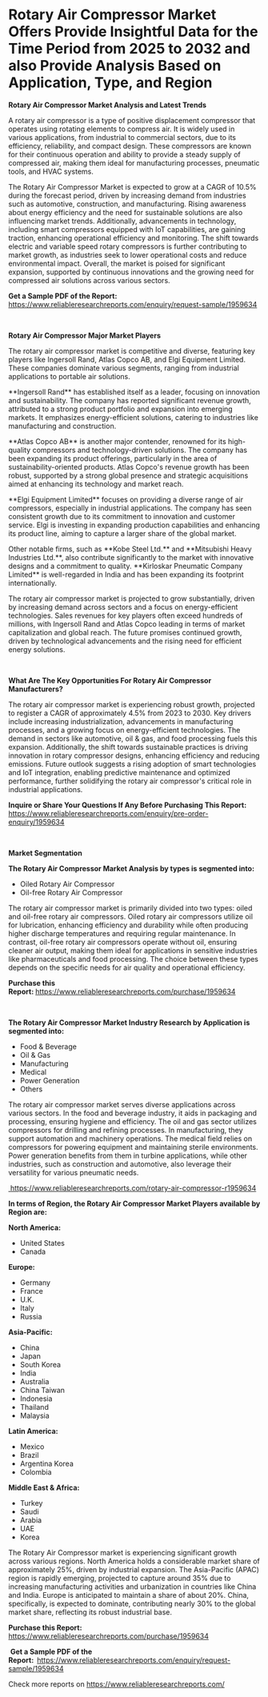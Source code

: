 <p><h1>Rotary Air Compressor Market Offers Provide Insightful Data for the Time Period from 2025 to 2032 and also Provide Analysis Based on Application, Type, and Region</h1></p><p><strong>Rotary Air Compressor Market Analysis and Latest Trends</strong></p>
<p><p>A rotary air compressor is a type of positive displacement compressor that operates using rotating elements to compress air. It is widely used in various applications, from industrial to commercial sectors, due to its efficiency, reliability, and compact design. These compressors are known for their continuous operation and ability to provide a steady supply of compressed air, making them ideal for manufacturing processes, pneumatic tools, and HVAC systems.</p><p>The Rotary Air Compressor Market is expected to grow at a CAGR of 10.5% during the forecast period, driven by increasing demand from industries such as automotive, construction, and manufacturing. Rising awareness about energy efficiency and the need for sustainable solutions are also influencing market trends. Additionally, advancements in technology, including smart compressors equipped with IoT capabilities, are gaining traction, enhancing operational efficiency and monitoring. The shift towards electric and variable speed rotary compressors is further contributing to market growth, as industries seek to lower operational costs and reduce environmental impact. Overall, the market is poised for significant expansion, supported by continuous innovations and the growing need for compressed air solutions across various sectors.</p></p>
<p><strong>Get a Sample PDF of the Report:&nbsp;</strong> <a href="https://www.reliableresearchreports.com/enquiry/request-sample/1959634?utm_campaign=3309&utm_medium=2&utm_source=Github&utm_content=ia&utm_term=09042025&utm_id=rotary-air-compressor">https://www.reliableresearchreports.com/enquiry/request-sample/1959634</a></p>
<p>&nbsp;</p>
<p><strong>Rotary Air Compressor Major Market Players</strong></p>
<p><p>The rotary air compressor market is competitive and diverse, featuring key players like Ingersoll Rand, Atlas Copco AB, and Elgi Equipment Limited. These companies dominate various segments, ranging from industrial applications to portable air solutions.</p><p>**Ingersoll Rand** has established itself as a leader, focusing on innovation and sustainability. The company has reported significant revenue growth, attributed to a strong product portfolio and expansion into emerging markets. It emphasizes energy-efficient solutions, catering to industries like manufacturing and construction.</p><p>**Atlas Copco AB** is another major contender, renowned for its high-quality compressors and technology-driven solutions. The company has been expanding its product offerings, particularly in the area of sustainability-oriented products. Atlas Copco's revenue growth has been robust, supported by a strong global presence and strategic acquisitions aimed at enhancing its technology and market reach.</p><p>**Elgi Equipment Limited** focuses on providing a diverse range of air compressors, especially in industrial applications. The company has seen consistent growth due to its commitment to innovation and customer service. Elgi is investing in expanding production capabilities and enhancing its product line, aiming to capture a larger share of the global market.</p><p>Other notable firms, such as **Kobe Steel Ltd.** and **Mitsubishi Heavy Industries Ltd.**, also contribute significantly to the market with innovative designs and a commitment to quality. **Kirloskar Pneumatic Company Limited** is well-regarded in India and has been expanding its footprint internationally. </p><p>The rotary air compressor market is projected to grow substantially, driven by increasing demand across sectors and a focus on energy-efficient technologies. Sales revenues for key players often exceed hundreds of millions, with Ingersoll Rand and Atlas Copco leading in terms of market capitalization and global reach. The future promises continued growth, driven by technological advancements and the rising need for efficient energy solutions.</p></p>
<p>&nbsp;</p>
<p><strong>What Are The Key Opportunities For Rotary Air Compressor Manufacturers?</strong></p>
<p><p>The rotary air compressor market is experiencing robust growth, projected to register a CAGR of approximately 4.5% from 2023 to 2030. Key drivers include increasing industrialization, advancements in manufacturing processes, and a growing focus on energy-efficient technologies. The demand in sectors like automotive, oil & gas, and food processing fuels this expansion. Additionally, the shift towards sustainable practices is driving innovation in rotary compressor designs, enhancing efficiency and reducing emissions. Future outlook suggests a rising adoption of smart technologies and IoT integration, enabling predictive maintenance and optimized performance, further solidifying the rotary air compressor's critical role in industrial applications.</p></p>
<p><strong>Inquire or Share Your Questions If Any Before Purchasing This Report:</strong> <a href="https://www.reliableresearchreports.com/enquiry/pre-order-enquiry/1959634?utm_campaign=3309&utm_medium=2&utm_source=Github&utm_content=ia&utm_term=09042025&utm_id=rotary-air-compressor">https://www.reliableresearchreports.com/enquiry/pre-order-enquiry/1959634</a></p>
<p>&nbsp;</p>
<p><strong>Market Segmentation</strong></p>
<p><strong>The Rotary Air Compressor Market Analysis by types is segmented into:</strong></p>
<p><ul><li>Oiled Rotary Air Compressor</li><li>Oil-free Rotary Air Compressor</li></ul></p>
<p><p>The rotary air compressor market is primarily divided into two types: oiled and oil-free rotary air compressors. Oiled rotary air compressors utilize oil for lubrication, enhancing efficiency and durability while often producing higher discharge temperatures and requiring regular maintenance. In contrast, oil-free rotary air compressors operate without oil, ensuring cleaner air output, making them ideal for applications in sensitive industries like pharmaceuticals and food processing. The choice between these types depends on the specific needs for air quality and operational efficiency.</p></p>
<p><strong>Purchase this Report:&nbsp;</strong><a href="https://www.reliableresearchreports.com/purchase/1959634?utm_campaign=3309&utm_medium=2&utm_source=Github&utm_content=ia&utm_term=09042025&utm_id=rotary-air-compressor">https://www.reliableresearchreports.com/purchase/1959634</a></p>
<p>&nbsp;</p>
<p><strong>The Rotary Air Compressor Market Industry Research by Application is segmented into:</strong></p>
<p><ul><li>Food & Beverage</li><li>Oil & Gas</li><li>Manufacturing</li><li>Medical</li><li>Power Generation</li><li>Others</li></ul></p>
<p><p>The rotary air compressor market serves diverse applications across various sectors. In the food and beverage industry, it aids in packaging and processing, ensuring hygiene and efficiency. The oil and gas sector utilizes compressors for drilling and refining processes. In manufacturing, they support automation and machinery operations. The medical field relies on compressors for powering equipment and maintaining sterile environments. Power generation benefits from them in turbine applications, while other industries, such as construction and automotive, also leverage their versatility for various pneumatic needs.</p></p>
<p><a href="https://www.reliableresearchreports.com/rotary-air-compressor-r1959634?utm_campaign=3309&utm_medium=2&utm_source=Github&utm_content=ia&utm_term=09042025&utm_id=rotary-air-compressor">&nbsp;https://www.reliableresearchreports.com/rotary-air-compressor-r1959634</a></p>
<p><strong>In terms of Region, the Rotary Air Compressor Market Players available by Region are:</strong></p>
<p>
    <p> <strong> North America: </strong>
        <ul>
            <li>United States</li>
            <li>Canada</li>
        </ul>
        </p> 
    <p> <strong> Europe: </strong>
        <ul>
            <li>Germany</li>
            <li>France</li>
            <li>U.K.</li>
            <li>Italy</li>
            <li>Russia</li>
        </ul>
        </p> 
    <p> <strong> Asia-Pacific: </strong>
        <ul>
            <li>China</li>
            <li>Japan</li>
            <li>South Korea</li>
            <li>India</li>
            <li>Australia</li>
            <li>China Taiwan</li>
            <li>Indonesia</li>
            <li>Thailand</li>
            <li>Malaysia</li>
        </ul>
        </p> 
    <p> <strong> Latin America: </strong>
        <ul>
            <li>Mexico</li>
            <li>Brazil</li>
            <li>Argentina Korea</li>
            <li>Colombia</li>
        </ul>
        </p> 
    <p> <strong> Middle East & Africa: </strong>
        <ul>
            <li>Turkey</li>
            <li>Saudi</li>
            <li>Arabia</li>
            <li>UAE</li>
            <li>Korea</li>
        </ul>
    </p>
    </p>
<p><p>The Rotary Air Compressor market is experiencing significant growth across various regions. North America holds a considerable market share of approximately 25%, driven by industrial expansion. The Asia-Pacific (APAC) region is rapidly emerging, projected to capture around 35% due to increasing manufacturing activities and urbanization in countries like China and India. Europe is anticipated to maintain a share of about 20%. China, specifically, is expected to dominate, contributing nearly 30% to the global market share, reflecting its robust industrial base.</p></p>
<p><strong>Purchase this Report: </strong><a href="https://www.reliableresearchreports.com/purchase/1959634?utm_campaign=3309&utm_medium=2&utm_source=Github&utm_content=ia&utm_term=09042025&utm_id=rotary-air-compressor">https://www.reliableresearchreports.com/purchase/1959634</a></p>
<p>&nbsp;<strong>Get a Sample PDF of the Report:&nbsp;&nbsp;</strong><a href="https://www.reliableresearchreports.com/enquiry/request-sample/1959634?utm_campaign=3309&utm_medium=2&utm_source=Github&utm_content=ia&utm_term=09042025&utm_id=rotary-air-compressor">https://www.reliableresearchreports.com/enquiry/request-sample/1959634</a></p>
<p><strong></strong></p>
<p>Check more reports on <a href="https://www.reliableresearchreports.com/?utm_campaign=3309&utm_medium=2&utm_source=Github&utm_content=ia&utm_term=09042025&utm_id=rotary-air-compressor">https://www.reliableresearchreports.com/</a></p>
